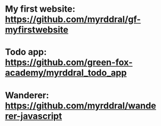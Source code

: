 # My first website: https://github.com/myrddral/gf-myfirstwebsite
# Todo app: https://github.com/green-fox-academy/myrddral_todo_app
# Wanderer: https://github.com/myrddral/wanderer-javascript

